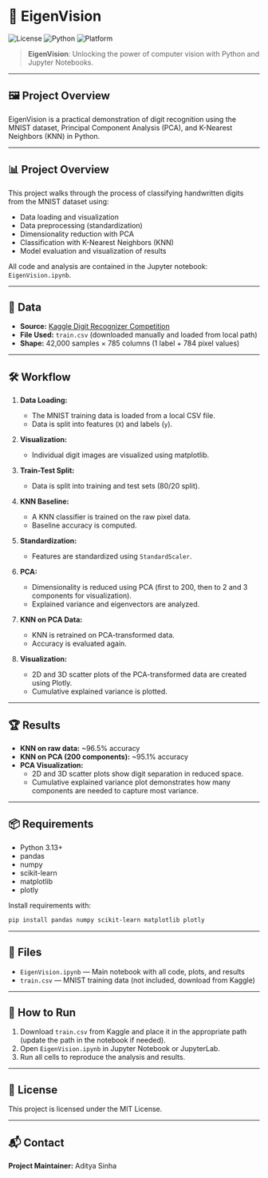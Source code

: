 # 🚀 EigenVision

![License](https://img.shields.io/badge/license-MIT-blue.svg)
![Python](https://img.shields.io/badge/python-3.8%2B-blue)
![Platform](https://img.shields.io/badge/platform-Jupyter%20Notebook-orange)

> **EigenVision**: Unlocking the power of computer vision with Python and Jupyter Notebooks.

---

## 🖼️ Project Overview
EigenVision is a practical demonstration of digit recognition using the MNIST dataset, Principal Component Analysis (PCA), and K-Nearest Neighbors (KNN) in Python.

---

## 📊 Project Overview
This project walks through the process of classifying handwritten digits from the MNIST dataset using:
- Data loading and visualization
- Data preprocessing (standardization)
- Dimensionality reduction with PCA
- Classification with K-Nearest Neighbors (KNN)
- Model evaluation and visualization of results

All code and analysis are contained in the Jupyter notebook: `EigenVision.ipynb`.

---

## 📁 Data
- **Source:** [Kaggle Digit Recognizer Competition](https://www.kaggle.com/c/digit-recognizer)
- **File Used:** `train.csv` (downloaded manually and loaded from local path)
- **Shape:** 42,000 samples × 785 columns (1 label + 784 pixel values)

---

## 🛠️ Workflow
1. **Data Loading:**
   - The MNIST training data is loaded from a local CSV file.
   - Data is split into features (`X`) and labels (`y`).

2. **Visualization:**
   - Individual digit images are visualized using matplotlib.

3. **Train-Test Split:**
   - Data is split into training and test sets (80/20 split).

4. **KNN Baseline:**
   - A KNN classifier is trained on the raw pixel data.
   - Baseline accuracy is computed.

5. **Standardization:**
   - Features are standardized using `StandardScaler`.

6. **PCA:**
   - Dimensionality is reduced using PCA (first to 200, then to 2 and 3 components for visualization).
   - Explained variance and eigenvectors are analyzed.

7. **KNN on PCA Data:**
   - KNN is retrained on PCA-transformed data.
   - Accuracy is evaluated again.

8. **Visualization:**
   - 2D and 3D scatter plots of the PCA-transformed data are created using Plotly.
   - Cumulative explained variance is plotted.

---

## 🏆 Results
- **KNN on raw data:** ~96.5% accuracy
- **KNN on PCA (200 components):** ~95.1% accuracy
- **PCA Visualization:**
  - 2D and 3D scatter plots show digit separation in reduced space.
  - Cumulative explained variance plot demonstrates how many components are needed to capture most variance.

---

## 📦 Requirements
- Python 3.13+
- pandas
- numpy
- scikit-learn
- matplotlib
- plotly

Install requirements with:
```bash
pip install pandas numpy scikit-learn matplotlib plotly
```

---

## 📂 Files
- `EigenVision.ipynb` — Main notebook with all code, plots, and results
- `train.csv` — MNIST training data (not included, download from Kaggle)

---

## 🚀 How to Run
1. Download `train.csv` from Kaggle and place it in the appropriate path (update the path in the notebook if needed).
2. Open `EigenVision.ipynb` in Jupyter Notebook or JupyterLab.
3. Run all cells to reproduce the analysis and results.

---

## 📄 License
This project is licensed under the MIT License.

---

## 📬 Contact
**Project Maintainer:** Aditya Sinha  
